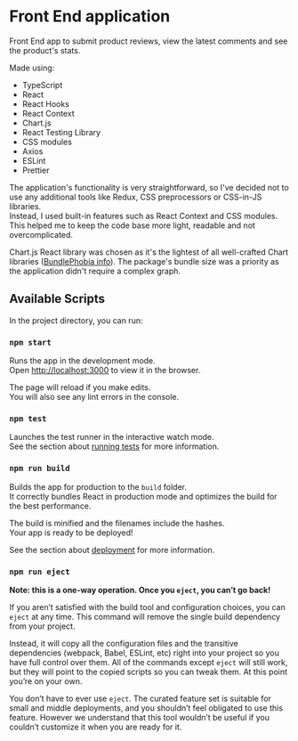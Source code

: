 # Front End application

Front End app to submit product reviews, view the latest comments and see the product's stats.

Made using:
- TypeScript
- React
- React Hooks
- React Context
- Chart.js
- React Testing Library
- CSS modules
- Axios
- ESLint
- Prettier

The application's functionality is very straightforward, so I've decided not to use any additional tools like Redux, CSS preprocessors or CSS-in-JS libraries.\
Instead, I used built-in features such as React Context and CSS modules.\
This helped me to keep the code base more light, readable and not overcomplicated.

Chart.js React library was chosen as it's the lightest of all well-crafted Chart libraries ([BundlePhobia info](https://bundlephobia.com/package/react-chartjs-2@4.3.0)). The package's bundle size was a priority as the application didn't require a complex graph.

## Available Scripts

In the project directory, you can run:

### `npm start`

Runs the app in the development mode.\
Open [http://localhost:3000](http://localhost:3000) to view it in the browser.

The page will reload if you make edits.\
You will also see any lint errors in the console.

### `npm test`

Launches the test runner in the interactive watch mode.\
See the section about [running tests](https://facebook.github.io/create-react-app/docs/running-tests) for more information.

### `npm run build`

Builds the app for production to the `build` folder.\
It correctly bundles React in production mode and optimizes the build for the best performance.

The build is minified and the filenames include the hashes.\
Your app is ready to be deployed!

See the section about [deployment](https://facebook.github.io/create-react-app/docs/deployment) for more information.

### `npm run eject`

**Note: this is a one-way operation. Once you `eject`, you can’t go back!**

If you aren’t satisfied with the build tool and configuration choices, you can `eject` at any time. This command will remove the single build dependency from your project.

Instead, it will copy all the configuration files and the transitive dependencies (webpack, Babel, ESLint, etc) right into your project so you have full control over them. All of the commands except `eject` will still work, but they will point to the copied scripts so you can tweak them. At this point you’re on your own.

You don’t have to ever use `eject`. The curated feature set is suitable for small and middle deployments, and you shouldn’t feel obligated to use this feature. However we understand that this tool wouldn’t be useful if you couldn’t customize it when you are ready for it.